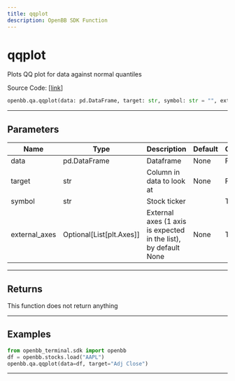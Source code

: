 ```yaml
---
title: qqplot
description: OpenBB SDK Function
---
```


# qqplot

Plots QQ plot for data against normal quantiles

Source Code: [[link](https://github.com/OpenBB-finance/OpenBBTerminal/tree/main/openbb_terminal/common/quantitative_analysis/qa_view.py#L462)]

```python
openbb.qa.qqplot(data: pd.DataFrame, target: str, symbol: str = "", external_axes: Optional[List[matplotlib.axes._axes.Axes]] = None)
```

---

## Parameters

| Name | Type | Description | Default | Optional |
| ---- | ---- | ----------- | ------- | -------- |
| data | pd.DataFrame | Dataframe | None | False |
| target | str | Column in data to look at | None | False |
| symbol | str | Stock ticker |  | True |
| external_axes | Optional[List[plt.Axes]] | External axes (1 axis is expected in the list), by default None | None | True |


---

## Returns

This function does not return anything

---

## Examples

```python
from openbb_terminal.sdk import openbb
df = openbb.stocks.load("AAPL")
openbb.qa.qqplot(data=df, target="Adj Close")
```

---

